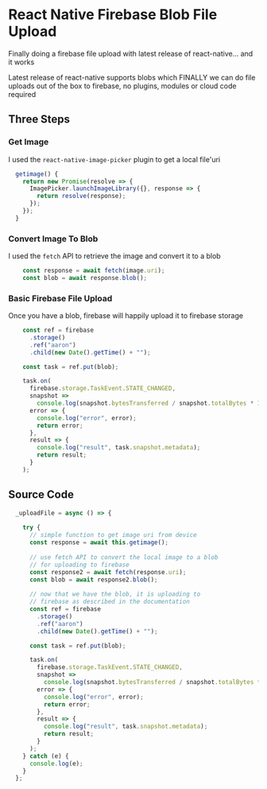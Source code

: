 # React Native Firebase Blob File Upload
Finally doing a firebase file upload with latest release of react-native... and it works

Latest release of react-native supports blobs which FINALLY we can do file uploads out of the box to firebase, no plugins, modules or cloud code required

## Three Steps

### Get Image
I used the `react-native-image-picker` plugin to get a local file'uri
```javascript
  getimage() {
    return new Promise(resolve => {
      ImagePicker.launchImageLibrary({}, response => {
        return resolve(response);
      });
    });
  }
```

### Convert Image To Blob
I used the `fetch` API to retrieve the image and convert it to a blob
```javascript
    const response = await fetch(image.uri);
    const blob = await response.blob();
```

### Basic Firebase File Upload
Once you have a blob, firebase will happily upload it to firebase storage
```javascript
    const ref = firebase
      .storage()
      .ref("aaron")
      .child(new Date().getTime() + "");

    const task = ref.put(blob);

    task.on(
      firebase.storage.TaskEvent.STATE_CHANGED,
      snapshot =>
        console.log(snapshot.bytesTransferred / snapshot.totalBytes * 100),
      error => {
        console.log("error", error);
        return error;
      },
      result => {
        console.log("result", task.snapshot.metadata);
        return result;
      }
    );
 ```

## Source Code

```javascript
  _uploadFile = async () => {
    
    try {
      // simple function to get image uri from device
      const response = await this.getimage();
      
      // use fetch API to convert the local image to a blob
      // for uploading to firebase
      const response2 = await fetch(response.uri);
      const blob = await response2.blob();
      
      // now that we have the blob, it is uploading to 
      // firebase as described in the documentation
      const ref = firebase
        .storage()
        .ref("aaron")
        .child(new Date().getTime() + "");

      const task = ref.put(blob);

      task.on(
        firebase.storage.TaskEvent.STATE_CHANGED,
        snapshot =>
          console.log(snapshot.bytesTransferred / snapshot.totalBytes * 100),
        error => {
          console.log("error", error);
          return error;
        },
        result => {
          console.log("result", task.snapshot.metadata);
          return result;
        }
      );
    } catch (e) {
      console.log(e);
    }
  };
  ```

